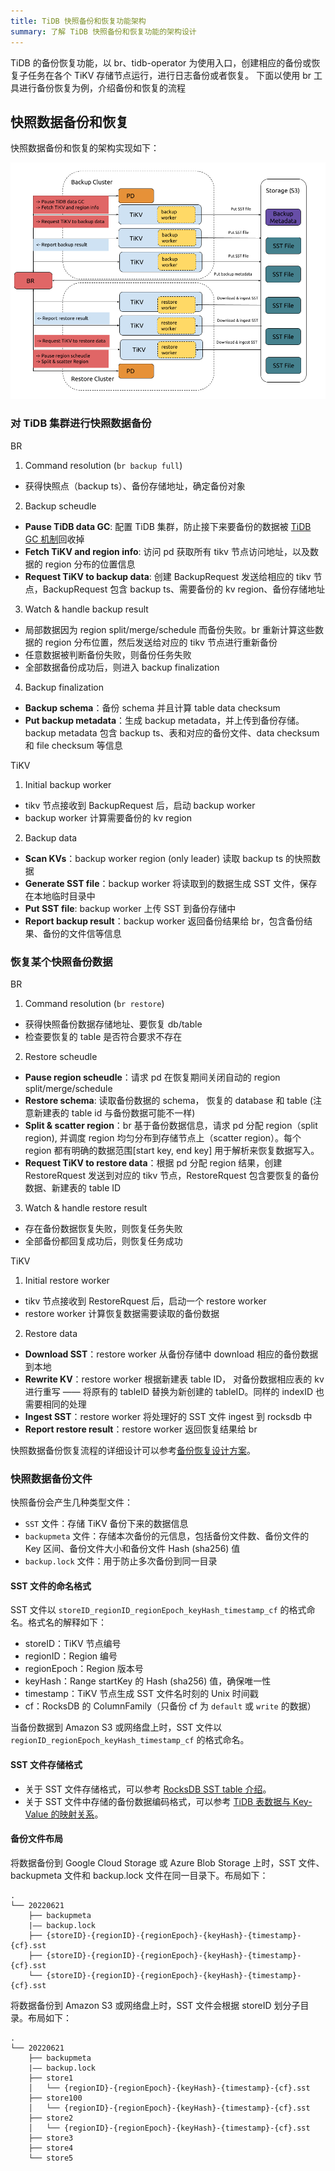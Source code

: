 ```yaml
---
title: TiDB 快照备份和恢复功能架构
summary: 了解 TiDB 快照备份和恢复功能的架构设计
---
```


TiDB 的备份恢复功能，以 br、tidb-operator 为使用入口，创建相应的备份或恢复子任务在各个 TiKV 存储节点运行，进行日志备份或者恢复。 下面以使用 br 工具进行备份恢复为例，介绍备份和恢复的流程

## 快照数据备份和恢复

快照数据备份和恢复的架构实现如下：

![BR snapshot backup and restore architecture](/media/br/br-snapshot-arch.png)

### 对 TiDB 集群进行快照数据备份

BR 
  1. Command resolution (`br backup full`)
  - 获得快照点（backup ts）、备份存储地址，确定备份对象

  2. Backup scheudle
  - **Pause TiDB data GC**: 配置 TiDB 集群，防止接下来要备份的数据被 [TiDB GC 机制](/garbage-collection-overview.md)回收掉
  - **Fetch TiKV and region info**: 访问 pd 获取所有 tikv 节点访问地址，以及数据的 region 分布的位置信息
  - **Request TiKV to backup data**: 创建 BackupRequest 发送给相应的 tikv 节点，BackupRequest 包含 backup ts、需要备份的 kv region、备份存储地址

  3. Watch & handle backup result
  - 局部数据因为 region split/merge/schedule 而备份失败。br 重新计算这些数据的 region 分布位置，然后发送给对应的 tikv 节点进行重新备份
  - 任意数据被判断备份失败，则备份任务失败
  - 全部数据备份成功后，则进入 backup finalization

  4. Backup finalization
  - **Backup schema**：备份 schema 并且计算 table data checksum
  - **Put backup metadata**：生成 backup metadata，并上传到备份存储。 backup metadata 包含 backup ts、表和对应的备份文件、data checksum 和 file checksum 等信息

TiKV
  1. Initial backup worker 
  - tikv 节点接收到 BackupRequest 后，启动 backup worker
  - backup worker 计算需要备份的 kv region

  2. Backup data
  - **Scan KVs**：backup worker region (only leader) 读取 backup ts 的快照数据
  - **Generate SST file**：backup worker 将读取到的数据生成 SST 文件，保存在本地临时目录中
  - **Put SST file**: backup worker 上传 SST 到备份存储中
  - **Report backup result**：backup worker 返回备份结果给 br，包含备份结果、备份的文件信等信息

### 恢复某个快照备份数据

BR 
1. Command resolution (`br restore`)
  - 获得快照备份数据存储地址、要恢复 db/table
  - 检查要恢复的 table 是否符合要求不存在

2. Restore scheudle
  - **Pause region scheudle**：请求 pd 在恢复期间关闭自动的 region split/merge/schedule
  - **Restore schema**: 读取备份数据的 schema， 恢复的 database 和 table (注意新建表的 table id 与备份数据可能不一样)
  - **Split & scatter region**：br 基于备份数据信息，请求 pd 分配 region（split region), 并调度 region 均匀分布到存储节点上（scatter region）。每个 region 都有明确的数据范围[start key, end key] 用于解析来恢复数据写入。
  - **Request TiKV to restore data**：根据 pd 分配 region 结果，创建 RestoreRquest 发送到对应的 tikv 节点，RestoreRquest 包含要恢复的备份数据、新建表的 table ID

3. Watch & handle restore result
  - 存在备份数据恢复失败，则恢复任务失败
  - 全部备份都回复成功后，则恢复任务成功

TiKV

1. Initial restore worker 
  - tikv 节点接收到 RestoreRquest 后，启动一个 restore worker
  - restore worker 计算恢复数据需要读取的备份数据

2. Restore data
  - **Download SST**：restore worker 从备份存储中 download 相应的备份数据到本地
  - **Rewrite KV**：restore worker 根据新建表 table ID， 对备份数据相应表的 kv 进行重写 —— 将原有的 tableID 替换为新创建的 tableID。同样的 indexID 也需要相同的处理
  - **Ingest SST**：restore worker 将处理好的 SST 文件 ingest 到 rocksdb 中
  - **Report restore result**：restore worker 返回恢复结果给 br

快照数据备份恢复流程的详细设计可以参考[备份恢复设计方案](https://github.com/pingcap/tidb/blob/master/br/docs/cn/2019-08-05-new-design-of-backup-restore.md)。

### 快照数据备份文件

快照备份会产生几种类型文件：

- `SST` 文件：存储 TiKV 备份下来的数据信息
- `backupmeta` 文件：存储本次备份的元信息，包括备份文件数、备份文件的 Key 区间、备份文件大小和备份文件 Hash (sha256) 值
- `backup.lock` 文件：用于防止多次备份到同一目录

#### SST 文件的命名格式

SST 文件以 `storeID_regionID_regionEpoch_keyHash_timestamp_cf` 的格式命名。格式名的解释如下：

- storeID：TiKV 节点编号
- regionID：Region 编号
- regionEpoch：Region 版本号
- keyHash：Range startKey 的 Hash (sha256) 值，确保唯一性
- timestamp：TiKV 节点生成 SST 文件名时刻的 Unix 时间戳
- cf：RocksDB 的 ColumnFamily（只备份 cf 为 `default` 或 `write` 的数据）

当备份数据到 Amazon S3 或网络盘上时，SST 文件以 `regionID_regionEpoch_keyHash_timestamp_cf` 的格式命名。

#### SST 文件存储格式

- 关于 SST 文件存储格式，可以参考 [RocksDB SST table 介绍](https://github.com/facebook/rocksdb/wiki/Rocksdb-BlockBasedTable-Format)。
- 关于 SST 文件中存储的备份数据编码格式，可以参考 [TiDB 表数据与 Key-Value 的映射关系](/tidb-computing.md#表数据与-key-value-的映射关系)。

#### 备份文件布局

将数据备份到 Google Cloud Storage 或 Azure Blob Storage 上时，SST 文件、 backupmeta 文件和 backup.lock 文件在同一目录下。布局如下：

```
.
└── 20220621
    ├── backupmeta
    |—— backup.lock
    ├── {storeID}-{regionID}-{regionEpoch}-{keyHash}-{timestamp}-{cf}.sst
    ├── {storeID}-{regionID}-{regionEpoch}-{keyHash}-{timestamp}-{cf}.sst
    └── {storeID}-{regionID}-{regionEpoch}-{keyHash}-{timestamp}-{cf}.sst
```

将数据备份到 Amazon S3 或网络盘上时，SST 文件会根据 storeID 划分子目录。布局如下：

```
.
└── 20220621
    ├── backupmeta
    |—— backup.lock
    ├── store1
    │   └── {regionID}-{regionEpoch}-{keyHash}-{timestamp}-{cf}.sst
    ├── store100
    │   └── {regionID}-{regionEpoch}-{keyHash}-{timestamp}-{cf}.sst
    ├── store2
    │   └── {regionID}-{regionEpoch}-{keyHash}-{timestamp}-{cf}.sst
    ├── store3
    ├── store4
    └── store5
```
